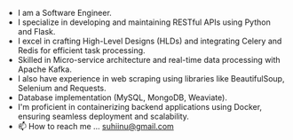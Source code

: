 - I am a Software Engineer.
- I specialize in developing and maintaining RESTful APIs using Python and Flask.
- I excel in crafting High-Level Designs (HLDs) and integrating Celery and Redis for efficient task processing.
- Skilled in Micro-service architecture and real-time data processing with Apache Kafka.
- I also have experience in web scraping using libraries like BeautifulSoup, Selenium and Requests.
- Database implementation (MySQL, MongoDB, Weaviate).
- I'm proficient in containerizing backend applications using Docker, ensuring seamless deployment and scalability.
- 📫 How to reach me ... suhiinu@gmail.com

<!---
SuhailAhmad1/SuhailAhmad1 is a ✨ special ✨ repository because its `README.md` (this file) appears on your GitHub profile.
You can click the Preview link to take a look at your changes.
--->
